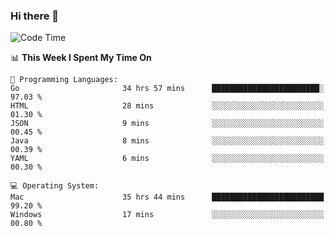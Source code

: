 ### Hi there 👋

<!--
**CrazyCollin/crazycollin** is a ✨ _special_ ✨ repository because its `README.md` (this file) appears on your GitHub profile.

Here are some ideas to get you started:

- 🔭 I’m currently working on ...
- 🌱 I’m currently learning ...
- 👯 I’m looking to collaborate on ...
- 🤔 I’m looking for help with ...
- 💬 Ask me about ...
- 📫 How to reach me: ...
- 😄 Pronouns: ...
- ⚡ Fun fact: ...
-->

<!--START_SECTION:waka-->
![Code Time](http://img.shields.io/badge/Code%20Time-1%2C766%20hrs%2026%20mins-blue)

📊 **This Week I Spent My Time On** 

```text
💬 Programming Languages: 
Go                       34 hrs 57 mins      ████████████████████████░   97.03 % 
HTML                     28 mins             ░░░░░░░░░░░░░░░░░░░░░░░░░   01.30 % 
JSON                     9 mins              ░░░░░░░░░░░░░░░░░░░░░░░░░   00.45 % 
Java                     8 mins              ░░░░░░░░░░░░░░░░░░░░░░░░░   00.39 % 
YAML                     6 mins              ░░░░░░░░░░░░░░░░░░░░░░░░░   00.30 % 

💻 Operating System: 
Mac                      35 hrs 44 mins      █████████████████████████   99.20 % 
Windows                  17 mins             ░░░░░░░░░░░░░░░░░░░░░░░░░   00.80 % 
```


<!--END_SECTION:waka-->
